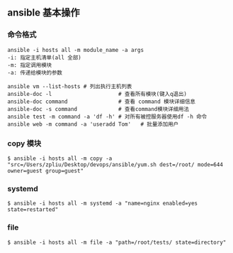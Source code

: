 ## ansible 基本操作

### 命令格式

    ansible -i hosts all -m module_name -a args
    -i: 指定主机清单(all 全部)
    -m: 指定调用模块
    -a: 传递给模块的参数

    ansible vm --list-hosts # 列出执行主机列表
    ansible-doc -l                     # 查看所有模块(键入q退出)
    ansible-doc command                # 查看 command 模块详细信息
    ansible-doc -s command             # 查看command模块详细用法
    ansible test -m command -a 'df -h' # 对所有被控服务器使用df -h 命令
    ansible web -m command -a 'useradd Tom'   # 批量添加用户
    
### copy 模块

    $ ansible -i hosts all -m copy -a "src=/Users/zpliu/Desktop/devops/ansible/yum.sh dest=/root/ mode=644 owner=guest group=guest"

### systemd

    $ ansible -i hosts all -m systemd -a "name=nginx enabled=yes state=restarted"

### file

    $ ansible -i hosts all -m file -a "path=/root/tests/ state=directory"